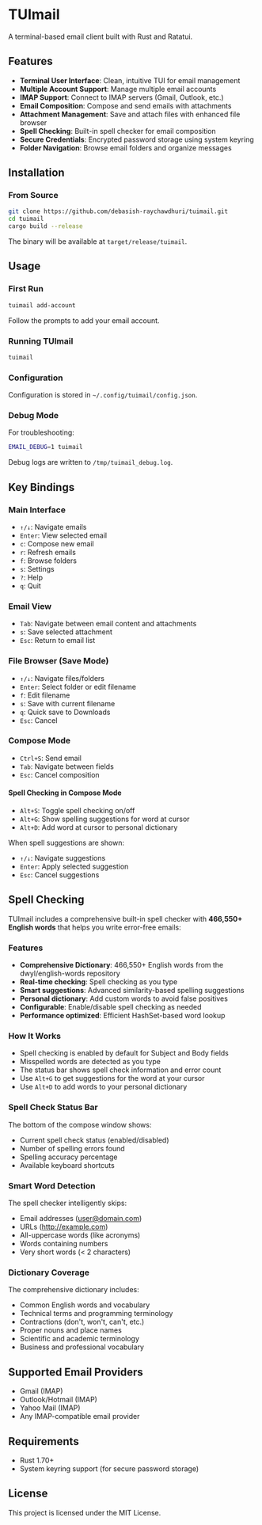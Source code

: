 # TUImail

A terminal-based email client built with Rust and Ratatui.

## Features

- **Terminal User Interface**: Clean, intuitive TUI for email management
- **Multiple Account Support**: Manage multiple email accounts
- **IMAP Support**: Connect to IMAP servers (Gmail, Outlook, etc.)
- **Email Composition**: Compose and send emails with attachments
- **Attachment Management**: Save and attach files with enhanced file browser
- **Spell Checking**: Built-in spell checker for email composition
- **Secure Credentials**: Encrypted password storage using system keyring
- **Folder Navigation**: Browse email folders and organize messages

## Installation

### From Source

```bash
git clone https://github.com/debasish-raychawdhuri/tuimail.git
cd tuimail
cargo build --release
```

The binary will be available at `target/release/tuimail`.

## Usage

### First Run

```bash
tuimail add-account
```

Follow the prompts to add your email account.

### Running TUImail

```bash
tuimail
```

### Configuration

Configuration is stored in `~/.config/tuimail/config.json`.

### Debug Mode

For troubleshooting:

```bash
EMAIL_DEBUG=1 tuimail
```

Debug logs are written to `/tmp/tuimail_debug.log`.

## Key Bindings

### Main Interface
- `↑/↓`: Navigate emails
- `Enter`: View selected email
- `c`: Compose new email
- `r`: Refresh emails
- `f`: Browse folders
- `s`: Settings
- `?`: Help
- `q`: Quit

### Email View
- `Tab`: Navigate between email content and attachments
- `s`: Save selected attachment
- `Esc`: Return to email list

### File Browser (Save Mode)
- `↑/↓`: Navigate files/folders
- `Enter`: Select folder or edit filename
- `f`: Edit filename
- `s`: Save with current filename
- `q`: Quick save to Downloads
- `Esc`: Cancel

### Compose Mode
- `Ctrl+S`: Send email
- `Tab`: Navigate between fields
- `Esc`: Cancel composition

#### Spell Checking in Compose Mode
- `Alt+S`: Toggle spell checking on/off
- `Alt+G`: Show spelling suggestions for word at cursor
- `Alt+D`: Add word at cursor to personal dictionary

When spell suggestions are shown:
- `↑/↓`: Navigate suggestions
- `Enter`: Apply selected suggestion
- `Esc`: Cancel suggestions

## Spell Checking

TUImail includes a comprehensive built-in spell checker with **466,550+ English words** that helps you write error-free emails:

### Features
- **Comprehensive Dictionary**: 466,550+ English words from the dwyl/english-words repository
- **Real-time checking**: Spell checking as you type
- **Smart suggestions**: Advanced similarity-based spelling suggestions
- **Personal dictionary**: Add custom words to avoid false positives
- **Configurable**: Enable/disable spell checking as needed
- **Performance optimized**: Efficient HashSet-based word lookup

### How It Works
- Spell checking is enabled by default for Subject and Body fields
- Misspelled words are detected as you type
- The status bar shows spell check information and error count
- Use `Alt+G` to get suggestions for the word at your cursor
- Use `Alt+D` to add words to your personal dictionary

### Spell Check Status Bar
The bottom of the compose window shows:
- Current spell check status (enabled/disabled)
- Number of spelling errors found
- Spelling accuracy percentage
- Available keyboard shortcuts

### Smart Word Detection
The spell checker intelligently skips:
- Email addresses (user@domain.com)
- URLs (http://example.com)
- All-uppercase words (like acronyms)
- Words containing numbers
- Very short words (< 2 characters)

### Dictionary Coverage
The comprehensive dictionary includes:
- Common English words and vocabulary
- Technical terms and programming terminology
- Contractions (don't, won't, can't, etc.)
- Proper nouns and place names
- Scientific and academic terminology
- Business and professional vocabulary

## Supported Email Providers

- Gmail (IMAP)
- Outlook/Hotmail (IMAP)
- Yahoo Mail (IMAP)
- Any IMAP-compatible email provider

## Requirements

- Rust 1.70+
- System keyring support (for secure password storage)

## License

This project is licensed under the MIT License.
